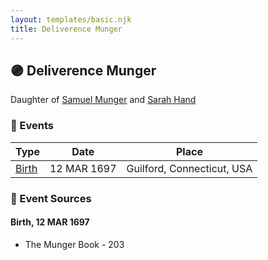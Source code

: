 ```yaml
---
layout: templates/basic.njk
title: Deliverence Munger
---
```

## 🟣 Deliverence Munger

Daughter of [Samuel Munger](/people/5/57362828) and [Sarah Hand](/people/7/75255100)

### 📆 Events

Type | Date | Place
------ | ------ | ------
[Birth](#event-0) | 12 MAR 1697 | Guilford, Connecticut, USA

### 📰 Event Sources

#### <a id="event-0"></a> Birth, 12 MAR 1697
* The Munger Book  - 203